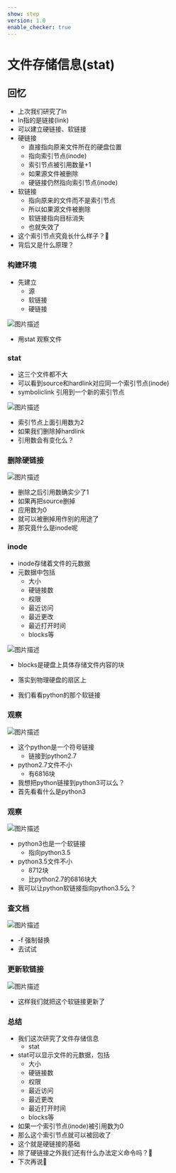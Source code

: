 ```yaml
---
show: step
version: 1.0
enable_checker: true
---
```


# 文件存储信息(stat)

## 回忆

- 上次我们研究了ln
- ln指的是链接(link)
- 可以建立硬链接、软链接
- 硬链接
	- 直接指向原来文件所在的硬盘位置
	- 指向索引节点(inode)
	- 索引节点被引用数量+1
	- 如果源文件被删除
	- 硬链接仍然指向索引节点(inode)
- 软链接
	- 指向原来的文件而不是索引节点
	- 所以如果源文件被删除
	- 软链接指向目标消失
	- 也就失效了
- 这个索引节点究竟长什么样子？🤔
- 背后又是什么原理？

### 构建环境

- 先建立
	- 源
	- 软链接
	- 硬链接

![图片描述](https://doc.shiyanlou.com/courses/uid1190679-20220914-1663140688595)

- 用stat 观察文件


### stat

- 这三个文件都不大
- 可以看到source和hardlink对应同一个索引节点(inode)
- symboliclink 引用到一个新的索引节点

![图片描述](https://doc.shiyanlou.com/courses/uid1190679-20220914-1663140865162)

- 索引节点上面引用数为2
- 如果我们删除掉hardlink
- 引用数会有变化么？

### 删除硬链接

![图片描述](https://doc.shiyanlou.com/courses/uid1190679-20220914-1663141064312)

- 删除之后引用数确实少了1
- 如果再把source删掉
- 应用数为0
- 就可以被删掉用作别的用途了
- 那究竟什么是inode呢

### inode

- inode存储着文件的元数据
- 元数据中包括
	- 大小
	- 硬链接数
	- 权限
	- 最近访问
	- 最近更改
	- 最近打开时间
	- blocks等

![图片描述](https://doc.shiyanlou.com/courses/uid1190679-20220914-1663142659581)

- blocks是硬盘上具体存储文件内容的块
- 落实到物理硬盘的扇区上

- 我们看看python的那个软链接

### 观察

![图片描述](https://doc.shiyanlou.com/courses/uid1190679-20220914-1663141219752)

- 这个python是一个符号链接
	- 链接到python2.7
- python2.7文件不小
	- 有6816块
- 我想把python链接到python3可以么？
- 首先看看什么是python3

### 观察

![图片描述](https://doc.shiyanlou.com/courses/uid1190679-20220914-1663141362350)

- python3也是一个软链接
	- 指向python3.5
- python3.5文件不小
	- 8712块
	- 比python2.7的6816块大
- 我可以让python软链接指向python3.5么？

### 查文档

![图片描述](https://doc.shiyanlou.com/courses/uid1190679-20220914-1663141669383)

- -f 强制替换
- 去试试

### 更新软链接

![图片描述](https://doc.shiyanlou.com/courses/uid1190679-20220914-1663142089537)

- 这样我们就把这个软链接更新了

### 总结

- 我们这次研究了文件存储信息
	- stat
- stat可以显示文件的元数据，包括
	- 大小
	- 硬链接数
	- 权限
	- 最近访问
	- 最近更改
	- 最近打开时间
	- blocks等
- 如果一个索引节点(inode)被引用数为0
- 那么这个索引节点就可以被回收了
- 这个就是硬链接的基础
- 除了硬链接之外我们还有什么办法定义命令吗？🤔
- 下次再说👋
